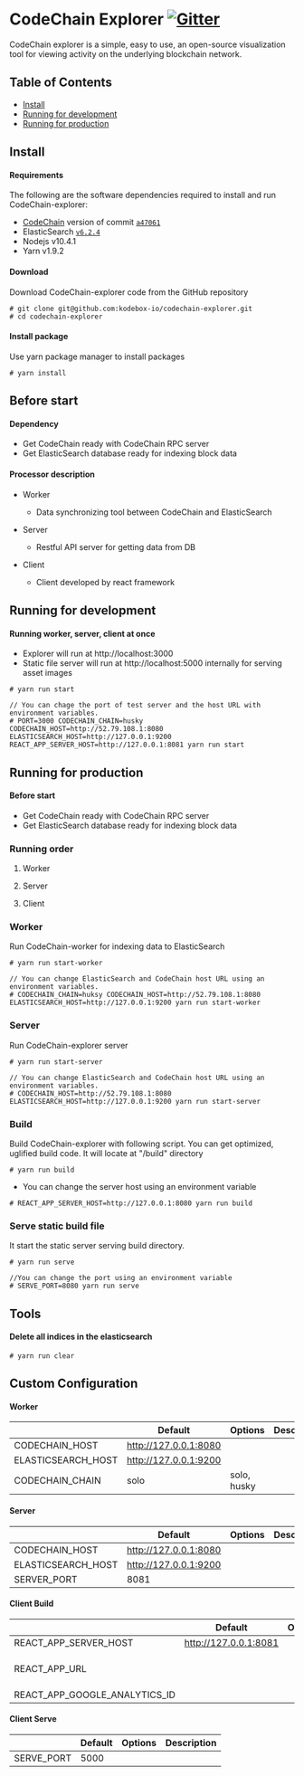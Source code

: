 # CodeChain Explorer [![Gitter](https://badges.gitter.im/CodeChain-io/codechain-explorer.svg)](https://gitter.im/CodeChain-io/codechain-explorer?utm_source=badge&utm_medium=badge&utm_campaign=pr-badge)

CodeChain explorer is a simple, easy to use, an open-source visualization tool for viewing activity on the underlying blockchain network.

## Table of Contents

- [Install](https://github.com/CodeChain-io/codechain-explorer#install)
- [Running for development](https://github.com/CodeChain-io/codechain-explorer#running-for-development)
- [Running for production](https://github.com/CodeChain-io/codechain-explorer#running-for-production)

## Install

#### Requirements

The following are the software dependencies required to install and run CodeChain-explorer:

- [CodeChain](https://github.com/CodeChain-io/codechain) version of commit [`a47061`](https://github.com/CodeChain-io/codechain/commit/a47061089ac93c238a97c49aa430adec9e1c5c52)
- ElasticSearch [`v6.2.4`](https://www.elastic.co/guide/en/beats/libbeat/6.2/elasticsearch-installation.html)
- Nodejs v10.4.1
- Yarn v1.9.2

#### Download

Download CodeChain-explorer code from the GitHub repository

```
# git clone git@github.com:kodebox-io/codechain-explorer.git
# cd codechain-explorer
```

#### Install package

Use yarn package manager to install packages

```
# yarn install
```

## Before start

#### Dependency

- Get CodeChain ready with CodeChain RPC server
- Get ElasticSearch database ready for indexing block data

#### Processor description

- Worker

  - Data synchronizing tool between CodeChain and ElasticSearch

- Server

  - Restful API server for getting data from DB

- Client

  - Client developed by react framework

## Running for development

#### Running worker, server, client at once

- Explorer will run at http://localhost:3000
- Static file server will run at http://localhost:5000 internally for serving asset images

```
# yarn run start

// You can chage the port of test server and the host URL with environment variables.
# PORT=3000 CODECHAIN_CHAIN=husky CODECHAIN_HOST=http://52.79.108.1:8080 ELASTICSEARCH_HOST=http://127.0.0.1:9200 REACT_APP_SERVER_HOST=http://127.0.0.1:8081 yarn run start
```

## Running for production

#### Before start

- Get CodeChain ready with CodeChain RPC server
- Get ElasticSearch database ready for indexing block data

### Running order

1. Worker

2. Server

3. Client

### Worker

Run CodeChain-worker for indexing data to ElasticSearch

```
# yarn run start-worker

// You can change ElasticSearch and CodeChain host URL using an environment variables.
# CODECHAIN_CHAIN=huksy CODECHAIN_HOST=http://52.79.108.1:8080 ELASTICSEARCH_HOST=http://127.0.0.1:9200 yarn run start-worker
```

### Server

Run CodeChain-explorer server

```
# yarn run start-server

// You can change ElasticSearch and CodeChain host URL using an environment variables.
# CODECHAIN_HOST=http://52.79.108.1:8080 ELASTICSEARCH_HOST=http://127.0.0.1:9200 yarn run start-server
```

### Build

Build CodeChain-explorer with following script. You can get optimized, uglified build code. It will locate at "/build" directory

```
# yarn run build
```

- You can change the server host using an environment variable

```
# REACT_APP_SERVER_HOST=http://127.0.0.1:8080 yarn run build
```

### Serve static build file

It start the static server serving build directory.

```
# yarn run serve

//You can change the port using an environment variable
# SERVE_PORT=8080 yarn run serve
```

## Tools

#### Delete all indices in the elasticsearch

```
# yarn run clear
```

## Custom Configuration

#### Worker

|                    | Default               | Options     | Description |
| ------------------ | --------------------- | ----------- | ----------- |
| CODECHAIN_HOST     | http://127.0.0.1:8080 |             |             |
| ELASTICSEARCH_HOST | http://127.0.0.1:9200 |             |             |
| CODECHAIN_CHAIN    | solo                  | solo, husky |             |

#### Server

|                    | Default               | Options | Description |
| ------------------ | --------------------- | ------- | ----------- |
| CODECHAIN_HOST     | http://127.0.0.1:8080 |         |             |
| ELASTICSEARCH_HOST | http://127.0.0.1:9200 |         |             |
| SERVER_PORT        | 8081                  |         |             |

#### Client Build

|                               | Default               | Options | Description                     |
| ----------------------------- | --------------------- | ------- | ------------------------------- |
| REACT_APP_SERVER_HOST         | http://127.0.0.1:8081 |         |                                 |
| REACT_APP_URL                 |                       |         | This is used for the open graph |
| REACT_APP_GOOGLE_ANALYTICS_ID |                       |         |                                 |

#### Client Serve

|            | Default | Options | Description |
| ---------- | ------- | ------- | ----------- |
| SERVE_PORT | 5000    |         |             |
